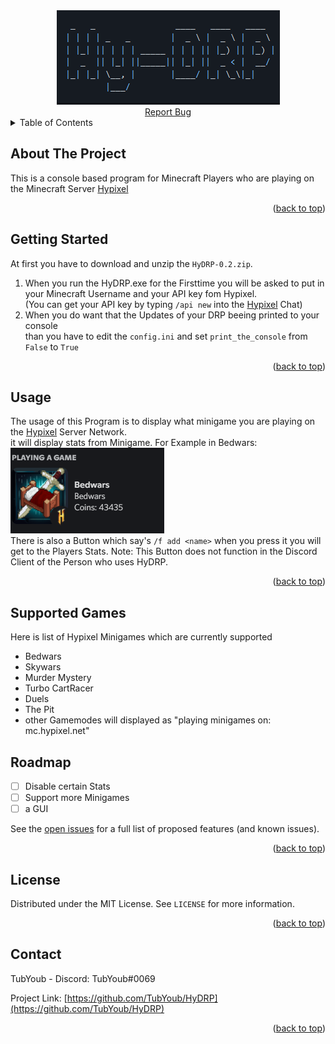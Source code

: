 <div id="top"></div>

<div align="center">
<a href="https://github.com/TubYoub/HyDRP">
    <img src="images/HyDRP.png" alt="Logo">
</div>

<div align="center">
    <a href="https://github.com/TubYoub/HyDRP/issues">Report Bug</a>
</div>



<!-- TABLE OF CONTENTS -->
<details>
  <summary>Table of Contents</summary>
  <ol>
    <li>
      <a href="#about-the-project">About The Project</a>
    </li>
    <li>
      <a href="#getting-started">Getting Started</a>
    </li>
    <li><a href="#usage">Usage</a></li>
    <li><a href="#supported-games">Supported Minigames</a></li>
    <li><a href="#roadmap">Roadmap</a></li>
    <li><a href="#license">License</a></li>
    <li><a href="#contact">Contact</a></li>
  </ol>
</details>



<!-- ABOUT THE PROJECT -->
## About The Project

This is a console based program for Minecraft Players who are playing on the Minecraft Server [Hypixel](https://hypixel.net/)
<p align="right">(<a href="#top">back to top</a>)</p>



<!-- GETTING STARTED -->
## Getting Started

At first you have to download and unzip the  ```HyDRP-0.2.zip```.

1. When you run the HyDRP.exe for the Firsttime you will be asked to put in your Minecraft Username and your API key fom Hypixel.
<br>(You can get your API key by typing ```/api new``` into the [Hypixel](https://hypixel.net/) Chat)
2. When you do want that the Updates of your DRP beeing printed to your console 
<br> than you have to edit the ```config.ini``` and set ```print_the_console``` from ```False``` to ```True```

<p align="right">(<a href="#top">back to top</a>)</p>



<!-- USAGE EXAMPLES -->
## Usage

The usage of this Program is to display what minigame you are playing on the [Hypixel](https://hypixel.net/) Server Network.
<br> it will display stats from Minigame. For Example in Bedwars:
<br> <img src="images/Bedwars-DRP-example.png">
<br> There is also a Button which say's ```/f add <name>``` when you press it you will get to the Players Stats. Note: This Button does not function in the Discord Client of the Person who uses HyDRP.
<p align="right">(<a href="#top">back to top</a>)</p>


## Supported Games

Here is list of Hypixel Minigames which are currently supported
- Bedwars
- Skywars
- Murder Mystery
- Turbo CartRacer
- Duels
- The Pit
- other Gamemodes will displayed as "playing minigames on: mc.hypixel.net"
  
  

<!-- ROADMAP -->
## Roadmap

- [ ] Disable certain Stats
- [ ] Support more Minigames
- [ ] a GUI

See the [open issues](https://github.com/github_username/repo_name/issues) for a full list of proposed features (and known issues).

<p align="right">(<a href="#top">back to top</a>)</p>

<!-- LICENSE -->
## License

Distributed under the MIT License. See `LICENSE` for more information.

<p align="right">(<a href="#top">back to top</a>)</p>



<!-- CONTACT -->
## Contact

TubYoub - Discord: TubYoub#0069

Project Link: [https://github.com/TubYoub/HyDRP](https://github.com/TubYoub/HyDRP)

<p align="right">(<a href="#top">back to top</a>)</p>
